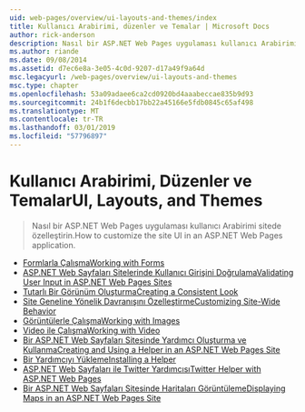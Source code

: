 ```yaml
---
uid: web-pages/overview/ui-layouts-and-themes/index
title: Kullanıcı Arabirimi, düzenler ve Temalar | Microsoft Docs
author: rick-anderson
description: Nasıl bir ASP.NET Web Pages uygulaması kullanıcı Arabirimi sitede özelleştirin.
ms.author: riande
ms.date: 09/08/2014
ms.assetid: d7ec6e8a-3e05-4c0d-9207-d17a49f9a64d
msc.legacyurl: /web-pages/overview/ui-layouts-and-themes
msc.type: chapter
ms.openlocfilehash: 53a09adaee6ca2cd0920bd4aaabeccae835b9d93
ms.sourcegitcommit: 24b1f6decbb17bb22a45166e5fdb0845c65af498
ms.translationtype: MT
ms.contentlocale: tr-TR
ms.lasthandoff: 03/01/2019
ms.locfileid: "57796897"
---
```

<a name="ui-layouts-and-themes"></a><span data-ttu-id="ef392-103">Kullanıcı Arabirimi, Düzenler ve Temalar</span><span class="sxs-lookup"><span data-stu-id="ef392-103">UI, Layouts, and Themes</span></span>
====================
> <span data-ttu-id="ef392-104">Nasıl bir ASP.NET Web Pages uygulaması kullanıcı Arabirimi sitede özelleştirin.</span><span class="sxs-lookup"><span data-stu-id="ef392-104">How to customize the site UI in an ASP.NET Web Pages application.</span></span>


- [<span data-ttu-id="ef392-105">Formlarla Çalışma</span><span class="sxs-lookup"><span data-stu-id="ef392-105">Working with Forms</span></span>](4-working-with-forms.md)
- [<span data-ttu-id="ef392-106">ASP.NET Web Sayfaları Sitelerinde Kullanıcı Girişini Doğrulama</span><span class="sxs-lookup"><span data-stu-id="ef392-106">Validating User Input in ASP.NET Web Pages Sites</span></span>](validating-user-input-in-aspnet-web-pages-sites.md)
- [<span data-ttu-id="ef392-107">Tutarlı Bir Görünüm Oluşturma</span><span class="sxs-lookup"><span data-stu-id="ef392-107">Creating a Consistent Look</span></span>](3-creating-a-consistent-look.md)
- [<span data-ttu-id="ef392-108">Site Geneline Yönelik Davranışını Özelleştirme</span><span class="sxs-lookup"><span data-stu-id="ef392-108">Customizing Site-Wide Behavior</span></span>](18-customizing-site-wide-behavior.md)
- [<span data-ttu-id="ef392-109">Görüntülerle Çalışma</span><span class="sxs-lookup"><span data-stu-id="ef392-109">Working with Images</span></span>](9-working-with-images.md)
- [<span data-ttu-id="ef392-110">Video ile Çalışma</span><span class="sxs-lookup"><span data-stu-id="ef392-110">Working with Video</span></span>](10-working-with-video.md)
- [<span data-ttu-id="ef392-111">Bir ASP.NET Web Sayfaları Sitesinde Yardımcı Oluşturma ve Kullanma</span><span class="sxs-lookup"><span data-stu-id="ef392-111">Creating and Using a Helper in an ASP.NET Web Pages Site</span></span>](creating-and-using-a-helper-in-an-aspnet-web-pages-site.md)
- [<span data-ttu-id="ef392-112">Bir Yardımcıyı Yükleme</span><span class="sxs-lookup"><span data-stu-id="ef392-112">Installing a Helper</span></span>](installing-helpers.md)
- [<span data-ttu-id="ef392-113">ASP.NET Web Sayfaları ile Twitter Yardımcısı</span><span class="sxs-lookup"><span data-stu-id="ef392-113">Twitter Helper with ASP.NET Web Pages</span></span>](twitter-helper.md)
- [<span data-ttu-id="ef392-114">Bir ASP.NET Web Sayfaları Sitesinde Haritaları Görüntüleme</span><span class="sxs-lookup"><span data-stu-id="ef392-114">Displaying Maps in an ASP.NET Web Pages Site</span></span>](displaying-maps-in-an-aspnet-web-pages-site.md)
